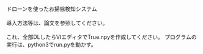 ドローンを使ったお掃除検知システム
<br>
<br>
導入方法等は、論文を参照してください。
<br>
<br>
これ、全部DLしたらVIエディタでTrue.npyを作成してください。
プログラムの実行は、python3でrun.pyを動かす。

